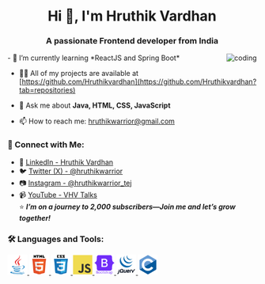 <h1 align="center">Hi 👋, I'm Hruthik Vardhan</h1>
<h3 align="center">A passionate Frontend developer from India</h3>
<img align="right" src="https://i.giphy.com/RbDKaczqWovIugyJmW.webp" alt="coding">
- 🌱 I’m currently learning *ReactJS and Spring Boot*

- 👨‍💻 All of my projects are available at [https://github.com/Hruthikvardhan](https://github.com/Hruthikvardhan?tab=repositories)

- 💬 Ask me about **Java, HTML, CSS, JavaScript**

- 📫 How to reach me: [hruthikwarrior@gmail.com](mailto:hruthikwarrior@gmail.com)

<h3 align="left">🔗 Connect with Me:</h3>

- 💼 [LinkedIn - Hruthik Vardhan](https://www.linkedin.com/in/hruthik-vardhan/)<br>
- 🐦 [Twitter (X) - @hruthikwarrior](https://x.com/hruthikwarrior)<br>
- 📷 [Instagram - @hruthikwarrior_tej](https://www.instagram.com/hruthikwarrior_tej/)<br>
- 📹 [YouTube - VHV Talks](https://www.youtube.com/@vhvtalks)<br>
⭐️ **_I’m on a journey to 2,000 subscribers—Join me and let’s grow together!_**

<h3 align="left">🛠️ Languages and Tools:</h3>
<p align="left">
  <a href="https://www.java.com/" target="_blank" rel="noreferrer">
    <img src="https://raw.githubusercontent.com/devicons/devicon/master/icons/java/java-original.svg" alt="java" width="40" height="40"/>
  </a>
  <a href="https://www.w3schools.com/html/" target="_blank" rel="noreferrer">
    <img src="https://raw.githubusercontent.com/devicons/devicon/master/icons/html5/html5-original-wordmark.svg" alt="html5" width="40" height="40"/>
  </a>
  <a href="https://www.w3schools.com/css/" target="_blank" rel="noreferrer">
    <img src="https://raw.githubusercontent.com/devicons/devicon/master/icons/css3/css3-original-wordmark.svg" alt="css3" width="40" height="40"/>
  </a>
  <a href="https://developer.mozilla.org/en-US/docs/Web/JavaScript" target="_blank" rel="noreferrer">
    <img src="https://raw.githubusercontent.com/devicons/devicon/master/icons/javascript/javascript-original.svg" alt="javascript" width="40" height="40"/>
  </a>
  <a href="https://getbootstrap.com/" target="_blank" rel="noreferrer">
    <img src="https://raw.githubusercontent.com/devicons/devicon/master/icons/bootstrap/bootstrap-plain-wordmark.svg" alt="bootstrap" width="40" height="40"/>
  </a>
  <a href="https://jquery.com/" target="_blank" rel="noreferrer">
    <img src="https://raw.githubusercontent.com/devicons/devicon/master/icons/jquery/jquery-original-wordmark.svg" alt="jquery" width="40" height="40"/>
  </a>
  <a href="https://www.cprogramming.com/" target="_blank" rel="noreferrer">
    <img src="https://raw.githubusercontent.com/devicons/devicon/master/icons/c/c-original.svg" alt="c" width="40" height="40"/>
  </a>
</p>
